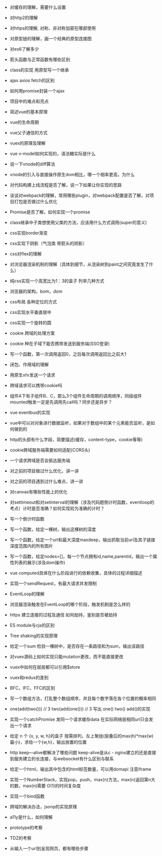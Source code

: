 * 对缓存的理解，需要什么设置

* 对http2的理解

* 对https的理解, 对称、非对称加密在哪部使用

* 对原型链的理解，画一个经典的原型连接图

* 对es6了解多少

* 箭头函数与正常函数有哪些区别

* class的实现 用原型写一个继承

* ajax axios fetch的区别

* 如何用promise封装一个ajax

* 项目中的难点和亮点

* 简述vue的基本原理

* vue的生命周期

* vue父子通信的方式

* vuex的原理及理解

* vue v-model如何实现的，语法糖实际是什么

* 说一下vnode的diff算法

* vnode的引入与直接操作原生dom相比，哪一个相率更高，为什么

* 对代码构建上线流程是否了解，说一下如果让你实现的思路

* 谈谈对webpack的理解，常用哪些plugin，对webpack配置是否了解，对项目打包是否做过什么优化

* Promise是否了解，如何实现一个promise

* class继承中子类想使用父类的方法，应该用什么方式调用(super的意义)

* css实现border渐变

* css实现下阴影（气泡类 带箭头的阴影）

* css对flex的理解

* 对浏览器渲染机制的理解（具体到细节，从渲染树到paint之间究竟发生了什么）

* 纯css实现一个高宽比为1：3的盒子 列举几种方式

* 浏览器的架构，bom，dom

* css布局 各种定位的方式

* css实现水平垂直居中

* css实现一个旋转的圆

* cookie 跨域的处理方案

* cookie 种在子域下能否携带发送到服务端(SSO登录)

* 写一个函数，第一次调用返回0，之后每次调用返回比之前大1

* 闭包、作用域的理解

* 用原生xhr发送一个请求

* 跨域请求可以携带cookie吗

* 组件A下有子组件B、C，那么3个组件生命周期的调用顺序，同级组件mounted触发一定是先调用先call吗？同步还是异步？

* vue eventbus的实现

* vue中可以对对象进行数据监听，如果对于数组中的某个元素能否监听，是如何做到的

* http的头部有什么字段，简要描述(缓存，content-type，cookie等等)

* cookie跨域服务端需要如何适配(CORS头)

* 一个请求跨域是否会抵达服务端

* 对之前的项目做过什么优化，讲一讲

* 对之前的项目遇到过什么难点，讲一讲

* 对canvas有哪些性能上的优化

* 对settimeout和对setinterval的理解（涉及代码题倒计时函数，eventloop的考点）计时是否准确？如何实现较为准确的计时？

* 写一个倒计时函数

* 写一个函数，给定一棵树，输出这棵树的深度

* 写一个函数，给定一个url和最大深度maxdeep，输出抓取当前url及其子链接深度范围内的所有图片

* 写一个函数，给定nodes=[]，每一个节点拥有id,name,parentid，输出一个属性列表的展示(涉及dom操作)

* vue computed具体在什么阶段进行的依赖收集，具体的过程详细描述

* 实现一个sendRequest，有最大请求并发限制

* EventLoop的理解

* 浏览器渲染触发在EventLoop的哪个阶段，触发机制是怎么样的

* https 建立连接的过程及通信 如何劫持，鉴别是否被劫持

* ES module与cjs的区别

* Tree shaking的实现原理

* 给定一个sum 检验一棵树中，是否存在一条路径和为sum，输出该路径

* 对vuex源码上如何实现只能mutation更改，而不能直接更改

* vuex中如何在层层都可以引用$store

* vuex和redux的差别

* BFC，IFC，FFC的区别

* 写一个数组方法，打乱整个数组顺序，并且每个数字落在各个位置的概率相同

* one(add(two())) // 3 two(add(one())) // 3 写出 one() two() add()的实现

* 实现一个catchPromise 发同一个请求缓存data 在实际网络层相同url只会发出一个请求

* 给定 n 个 {x, y, w, h}的盒子 按需排列，左上聚拢(层叠后的max(h)*max(w)最小)，求给一个{w,h}，输出放置的位置

* http keep—alive都解决了哪些问题 keep-alive是从c - nginx建立的还是直接到服务建立的长连接，与websocket有什么区别与联系

* 给定一个html，输出其中包含的html标签数量，可以用domapi 注意iframe

* 实现一个NumberStack，实现pop，push，max(n)方法，max(n)返回第n大的数，max(n)需要 O(1)的时间复杂度

* 实现一个bind函数

* 跨域的解决办法，jsonp的实现原理

* a11y是什么，如何理解

* prototype的考察

* TDZ的考察

* 从输入一个url到呈现网页，都有哪些步骤
